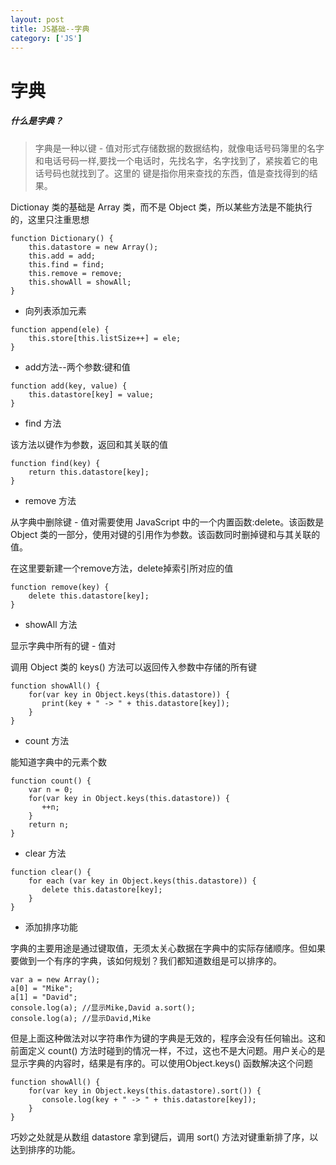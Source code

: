 ```yaml
---
layout: post
title: JS基础--字典 
category: ['JS'] 
---
```





# 字典 


##### 什么是字典？

> 字典是一种以键 - 值对形式存储数据的数据结构，就像电话号码簿里的名字和电话号码一样,要找一个电话时，先找名字，名字找到了，紧挨着它的电话号码也就找到了。这里的 键是指你用来查找的东西，值是查找得到的结果。


Dictionay 类的基础是 Array 类，而不是 Object 类，所以某些方法是不能执行的，这里只注重思想

```
function Dictionary() {
    this.datastore = new Array();
    this.add = add; 
    this.find = find;
    this.remove = remove;
    this.showAll = showAll;
}
```

* 向列表添加元素

```
function append(ele) {
    this.store[this.listSize++] = ele;
}
```

* add方法--两个参数:键和值

```
function add(key, value) {
    this.datastore[key] = value;
}
```

* find 方法

该方法以键作为参数，返回和其关联的值

```
function find(key) {
    return this.datastore[key];
}
```


* remove 方法

从字典中删除键 - 值对需要使用 JavaScript 中的一个内置函数:delete。该函数是 Object 类的一部分，使用对键的引用作为参数。该函数同时删掉键和与其关联的值。

在这里要新建一个remove方法，delete掉索引所对应的值 

```
function remove(key) {
    delete this.datastore[key];
}
```


* showAll 方法

显示字典中所有的键 - 值对

调用 Object 类的 keys() 方法可以返回传入参数中存储的所有键

```
function showAll() {
    for(var key in Object.keys(this.datastore)) {
       print(key + " -> " + this.datastore[key]);
    }
}
```

* count 方法

能知道字典中的元素个数

```
function count() {
    var n = 0;
    for(var key in Object.keys(this.datastore)) {
       ++n;
    }
    return n; 
}
```

* clear 方法

```
function clear() {
    for each (var key in Object.keys(this.datastore)) {
       delete this.datastore[key];
    }
}
```

* 添加排序功能


字典的主要用途是通过键取值，无须太关心数据在字典中的实际存储顺序。但如果要做到一个有序的字典，该如何规划？我们都知道数组是可以排序的。

```
var a = new Array();
a[0] = "Mike";
a[1] = "David";
console.log(a); //显示Mike,David a.sort();
console.log(a); //显示David,Mike
```

但是上面这种做法对以字符串作为键的字典是无效的，程序会没有任何输出。这和前面定义 count() 方法时碰到的情况一样，不过，这也不是大问题。用户关心的是显示字典的内容时，结果是有序的。可以使用Object.keys() 函数解决这个问题


```
function showAll() {
    for(var key in Object.keys(this.datastore).sort()) {
       console.log(key + " -> " + this.datastore[key]);
    }
}
```

巧妙之处就是从数组 datastore 拿到键后，调用 sort() 方法对键重新排了序，以达到排序的功能。








